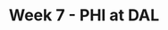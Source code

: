 ---
layout: game
title: Week 7 - PHI at DAL
season: 2019
game_id: 2019_07_PHI_DAL
away_team: PHI
home_team: DAL
---